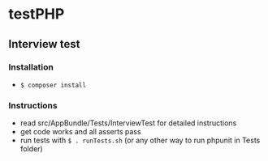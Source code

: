 # testPHP

## Interview test

### Installation
- ```$ composer install```

### Instructions
- read src/AppBundle/Tests/InterviewTest for detailed instructions
- get code works and all asserts pass
- run tests with ```$ . runTests.sh``` (or any other way to run phpunit in Tests folder)
